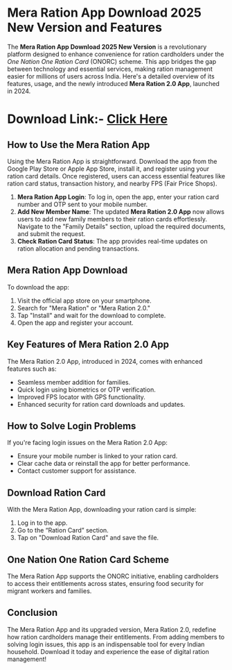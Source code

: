 # Mera Ration App Download 2025 New Version and Features  

The **Mera Ration App Download 2025 New Version** is a revolutionary platform designed to enhance convenience for ration cardholders under the *One Nation One Ration Card* (ONORC) scheme. This app bridges the gap between technology and essential services, making ration management easier for millions of users across India. Here's a detailed overview of its features, usage, and the newly introduced **Mera Ration 2.0 App**, launched in 2024.  
# Download Link:- [Click Here](https://mera-ration.in/)
## How to Use the Mera Ration App  
Using the Mera Ration App is straightforward. Download the app from the Google Play Store or Apple App Store, install it, and register using your ration card details. Once registered, users can access essential features like ration card status, transaction history, and nearby FPS (Fair Price Shops).  

1. **Mera Ration App Login**: To log in, open the app, enter your ration card number and OTP sent to your mobile number.  
2. **Add New Member Name**: The updated **Mera Ration 2.0 App** now allows users to add new family members to their ration cards effortlessly. Navigate to the "Family Details" section, upload the required documents, and submit the request.  
3. **Check Ration Card Status**: The app provides real-time updates on ration allocation and pending transactions.  

## Mera Ration App Download  
To download the app:  
1. Visit the official app store on your smartphone.  
2. Search for "Mera Ration" or "Mera Ration 2.0."  
3. Tap "Install" and wait for the download to complete.  
4. Open the app and register your account.  

## Key Features of Mera Ration 2.0 App  
The Mera Ration 2.0 App, introduced in 2024, comes with enhanced features such as:  
- Seamless member addition for families.  
- Quick login using biometrics or OTP verification.  
- Improved FPS locator with GPS functionality.  
- Enhanced security for ration card downloads and updates.  

## How to Solve Login Problems  
If you're facing login issues on the Mera Ration 2.0 App:  
- Ensure your mobile number is linked to your ration card.  
- Clear cache data or reinstall the app for better performance.  
- Contact customer support for assistance.  

## Download Ration Card  
With the Mera Ration App, downloading your ration card is simple:  
1. Log in to the app.  
2. Go to the “Ration Card” section.  
3. Tap on "Download Ration Card" and save the file.  

## One Nation One Ration Card Scheme  
The Mera Ration App supports the ONORC initiative, enabling cardholders to access their entitlements across states, ensuring food security for migrant workers and families.  

## Conclusion  
The Mera Ration App and its upgraded version, Mera Ration 2.0, redefine how ration cardholders manage their entitlements. From adding members to solving login issues, this app is an indispensable tool for every Indian household. Download it today and experience the ease of digital ration management!  

